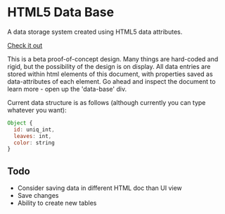 # HTML5 Data Base

A data storage system created using HTML5 data attributes.

[Check it out](http://tgolson.com/html5-data-base/)

This is a beta proof-of-concept design. Many things are hard-coded and rigid, but the possibility of the design is on display. All data entries are stored within html elements of this document, with properties saved as data-attributes of each element. Go ahead and inspect the document to learn more - open up the 'data-base' div.

Current data structure is as follows (although currently you can type whatever you want):


```javascript
Object {
  id: uniq_int,
  leaves: int,
  color: string
}
```

## Todo

* Consider saving data in different HTML doc than UI view
* Save changes
* Ability to create new tables

